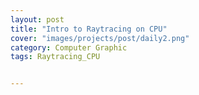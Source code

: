 ```yaml
---
layout: post
title: "Intro to Raytracing on CPU"
cover: "images/projects/post/daily2.png"
category: Computer Graphic
tags: Raytracing_CPU


---
```


